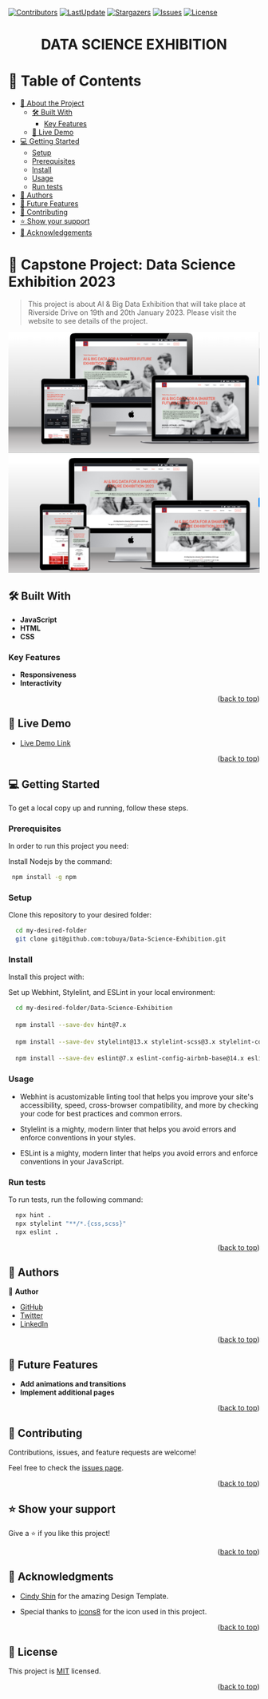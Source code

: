 <a name="readme-top"></a>
[![Contributors](https://img.shields.io/github/contributors/tobuya/Data-Science-Exhibition)](https://github.com/tobuya/Data-Science-Exhibition/graphs/contributors)
[![LastUpdate](https://img.shields.io/github/last-commit/tobuya/Data-Science-Exhibition)](https://github.com/tobuya/Data-Science-Exhibition/commits/dev)
[![Stargazers](https://img.shields.io/github/stars/tobuya/Data-Science-Exhibition)](https://github.com/tobuya/Data-Science-Exhibition/stargazers)
[![Issues](https://img.shields.io/github/issues/tobuya/Data-Science-Exhibition)](https://github.com/tobuya/Data-Science-Exhibition/issues)
[![License](https://img.shields.io/github/license/tobuya/Data-Science-Exhibition)](https://github.com/tobuya/Data-Science-Exhibition/blob/main/LICENSE)

<div align="center">

  <h1><b>DATA SCIENCE EXHIBITION</b></h1>

</div>

# 📗 Table of Contents

- [📖 About the Project](#about-project)
  - [🛠 Built With](#built-with)
    - [Key Features](#key-features)
  - [🚀 Live Demo](#live-demo)
- [💻 Getting Started](#getting-started)
  - [Setup](#setup)
  - [Prerequisites](#prerequisites)
  - [Install](#install)
  - [Usage](#usage)
  - [Run tests](#run-tests)
- [👥 Authors](#authors)
- [🔭 Future Features](#future-features)
- [🤝 Contributing](#contributing)
- [⭐️ Show your support](#support)
- [🙏 Acknowledgements](#acknowledgements)


# 📖 Capstone Project: Data Science Exhibition 2023 <a name="about-project"></a>

> This project is about AI & Big Data Exhibition that will take place at Riverside Drive on 19th and 20th January 2023. Please visit the website to see details of the project.

![Screenshot](./images/mockup.png)
![Screenshot](./images/about.png)

## 🛠 Built With <a name="built-with"></a>

- **JavaScript**
- **HTML**
- **CSS**

### Key Features <a name="key-features"></a>

- **Responsiveness**
- **Interactivity**

<p align="right">(<a href="#readme-top">back to top</a>)</p>

## 🚀 Live Demo <a name="live-demo"></a>

- [Live Demo Link](https://tobuya.github.io/Data-Science-Exhibition/)

<p align="right">(<a href="#readme-top">back to top</a>)</p>


## 💻 Getting Started <a name="getting-started"></a>

To get a local copy up and running, follow these steps.

### Prerequisites

In order to run this project you need:

Install Nodejs by the command:

```sh
 npm install -g npm
```

### Setup

Clone this repository to your desired folder:

```sh
  cd my-desired-folder
  git clone git@github.com:tobuya/Data-Science-Exhibition.git
```

### Install

Install this project with:

Set up Webhint, Stylelint, and ESLint in your local environment:


```sh
  cd my-desired-folder/Data-Science-Exhibition

  npm install --save-dev hint@7.x

  npm install --save-dev stylelint@13.x stylelint-scss@3.x stylelint-config-standard@21.x stylelint-csstree-validator@1.x

  npm install --save-dev eslint@7.x eslint-config-airbnb-base@14.x eslint-plugin-import@2.x babel-eslint@10.x

```

### Usage

- Webhint is acustomizable linting tool that helps you improve your site's accessibility, speed, cross-browser compatibility, and more by checking your code for best practices and common errors.

- Stylelint is a mighty, modern linter that helps you avoid errors and enforce conventions in your styles.

- ESLint is a mighty, modern linter that helps you avoid errors and enforce conventions in your JavaScript.

### Run tests

To run tests, run the following command:

```sh
  npx hint .
  npx stylelint "**/*.{css,scss}"
  npx eslint .
```


<p align="right">(<a href="#readme-top">back to top</a>)</p>


## 👥 Authors <a name="authors"></a>


👤 **Author**

- [GitHub](https://github.com/tobuya)
- [Twitter](https://twitter.com/MullerTheGreat1)
- [LinkedIn](https://linkedin.com/in/tobuya)


<p align="right">(<a href="#readme-top">back to top</a>)</p>


## 🔭 Future Features <a name="future-features"></a>

- **Add animations and transitions**
- **Implement additional pages**

<p align="right">(<a href="#readme-top">back to top</a>)</p>


## 🤝 Contributing <a name="contributing"></a>

Contributions, issues, and feature requests are welcome!

Feel free to check the [issues page](../../issues/).

<p align="right">(<a href="#readme-top">back to top</a>)</p>


## ⭐️ Show your support <a name="support"></a>

Give a ⭐️ if you like this project!

<p align="right">(<a href="#readme-top">back to top</a>)</p>


## 🙏 Acknowledgments <a name="acknowledgements"></a>

- [Cindy Shin](https://www.behance.net/gallery/29845175/CC-Global-Summit-2015) for the amazing Design Template.

- Special thanks to [icons8](https://icons8.com/) for the icon used in this project.

<p align="right">(<a href="#readme-top">back to top</a>)</p>


## 📝 License <a name="license"></a>

This project is [MIT](./LICENSE) licensed.

<p align="right">(<a href="#readme-top">back to top</a>)</p>
